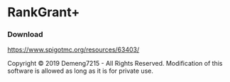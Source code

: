 # RankGrant+

### Download
https://www.spigotmc.org/resources/63403/


Copyright © 2019 Demeng7215 - All Rights Reserved. Modification of this software is allowed as long as it is for private use.

